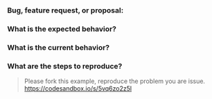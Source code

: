 
### Bug, feature request, or proposal:



### What is the expected behavior?



### What is the current behavior?



### What are the steps to reproduce?

> Please fork this example, reproduce the problem you are issue.
> https://codesandbox.io/s/5vq6zo2z5l

